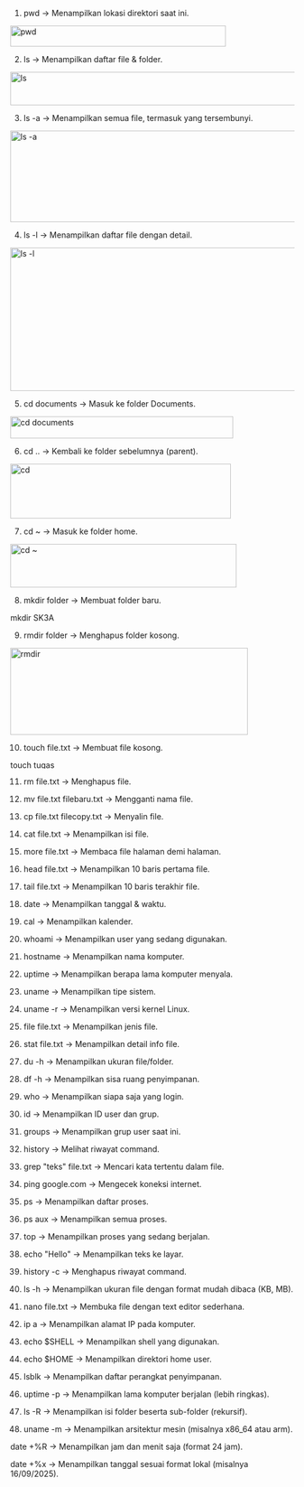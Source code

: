 1. pwd → Menampilkan lokasi direktori saat ini.
   
<img width="382" height="37" alt="pwd" src="https://github.com/user-attachments/assets/ec82feb6-2aa3-4b90-8a4f-61b8d22db4b7" />

2. ls → Menampilkan daftar file & folder.

<img width="757" height="59" alt="ls" src="https://github.com/user-attachments/assets/8beeb2e9-1c65-4942-9eb4-bc556efde3c6" />

3. ls -a → Menampilkan semua file, termasuk yang tersembunyi.

<img width="710" height="162" alt="ls -a" src="https://github.com/user-attachments/assets/9ee6c19d-2ada-4a8f-9b13-78767a3838d3" />

4. ls -l → Menampilkan daftar file dengan detail.

<img width="511" height="254" alt="ls -l" src="https://github.com/user-attachments/assets/9dc0418c-f26b-4aae-ab0b-f9375eff1e0e" />

5. cd documents → Masuk ke folder Documents.

<img width="395" height="39" alt="cd documents" src="https://github.com/user-attachments/assets/ed29b218-4a7f-482b-abf9-b0f93aa4faab" />

6. cd .. → Kembali ke folder sebelumnya (parent).

<img width="391" height="97" alt="cd " src="https://github.com/user-attachments/assets/1f5a3492-1bf1-473a-a679-a5964034ff21" />

7. cd ~ → Masuk ke folder home.

<img width="401" height="77" alt="cd ~" src="https://github.com/user-attachments/assets/753c54bb-4055-4f2e-90b5-d6a22070861a" />

8. mkdir folder → Membuat folder baru.
   
<img width="370" height="17" alt="mkdir SK3A" src="https://github.com/user-attachments/assets/fa19a08b-af2e-407b-a377-6abc6095eee7" />

9. rmdir folder → Menghapus folder kosong.

<img width="421" height="154" alt="rmdir" src="https://github.com/user-attachments/assets/cbcbc639-127c-4637-ba1c-509a3ccd09d6" />

10. touch file.txt → Membuat file kosong.
    
<img width="423" height="15" alt="touch tugas" src="https://github.com/user-attachments/assets/39bc98db-ca88-4751-bc3a-b6f76aeaca3e" />

11. rm file.txt → Menghapus file.

13. mv file.txt filebaru.txt → Mengganti nama file.

14. cp file.txt filecopy.txt → Menyalin file.

15. cat file.txt → Menampilkan isi file.

16. more file.txt → Membaca file halaman demi halaman.

17. head file.txt → Menampilkan 10 baris pertama file.

18. tail file.txt → Menampilkan 10 baris terakhir file.

19. date → Menampilkan tanggal & waktu.

20. cal → Menampilkan kalender.

21. whoami → Menampilkan user yang sedang digunakan.

22. hostname → Menampilkan nama komputer.

23. uptime → Menampilkan berapa lama komputer menyala.

24. uname → Menampilkan tipe sistem.

25. uname -r → Menampilkan versi kernel Linux.

26. file file.txt → Menampilkan jenis file.

27. stat file.txt → Menampilkan detail info file.

28. du -h → Menampilkan ukuran file/folder.

29. df -h → Menampilkan sisa ruang penyimpanan.

30. who → Menampilkan siapa saja yang login.

31. id → Menampilkan ID user dan grup.

32. groups → Menampilkan grup user saat ini.

33. history → Melihat riwayat command.

34. grep "teks" file.txt → Mencari kata tertentu dalam file.

35. ping google.com → Mengecek koneksi internet.

36. ps → Menampilkan daftar proses.

37. ps aux → Menampilkan semua proses.

38. top → Menampilkan proses yang sedang berjalan.

39. echo "Hello" → Menampilkan teks ke layar.

40. history -c → Menghapus riwayat command.

41. ls -h → Menampilkan ukuran file dengan format mudah dibaca (KB, MB).

42. nano file.txt → Membuka file dengan text editor sederhana.

43. ip a → Menampilkan alamat IP pada komputer.

44. echo $SHELL → Menampilkan shell yang digunakan.

45. echo $HOME → Menampilkan direktori home user.

46. lsblk → Menampilkan daftar perangkat penyimpanan.

47. uptime -p → Menampilkan lama komputer berjalan (lebih ringkas).

48. ls -R → Menampilkan isi folder beserta sub-folder (rekursif).

49. uname -m → Menampilkan arsitektur mesin (misalnya x86_64 atau arm).

date +%R → Menampilkan jam dan menit saja (format 24 jam).

date +%x → Menampilkan tanggal sesuai format lokal (misalnya 16/09/2025).
